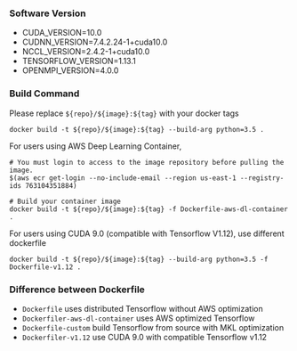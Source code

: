 ### Software Version
- CUDA_VERSION=10.0
- CUDNN_VERSION=7.4.2.24-1+cuda10.0
- NCCL_VERSION=2.4.2-1+cuda10.0
- TENSORFLOW_VERSION=1.13.1
- OPENMPI_VERSION=4.0.0

### Build Command
Please replace `${repo}/${image}:${tag}` with your docker tags

```
docker build -t ${repo}/${image}:${tag} --build-arg python=3.5 .
```

For users using AWS Deep Learning Container,
```
# You must login to access to the image repository before pulling the image.
$(aws ecr get-login --no-include-email --region us-east-1 --registry-ids 763104351884)

# Build your container image
docker build -t ${repo}/${image}:${tag} -f Dockerfile-aws-dl-container .
```

For users using CUDA 9.0 (compatible with Tensorflow V1.12), use different dockerfile
```
docker build -t ${repo}/${image}:${tag} --build-arg python=3.5 -f Dockerfile-v1.12 .
```


### Difference between Dockerfile
- `Dockerfile` uses distributed Tensorflow without AWS optimization
- `Dockerfiler-aws-dl-container` uses AWS optimized Tensorflow
- `Dockerfile-custom` build Tensorflow from source with MKL optimization
- `Dockerfiler-v1.12` use CUDA 9.0 with compatible Tensorflow v1.12